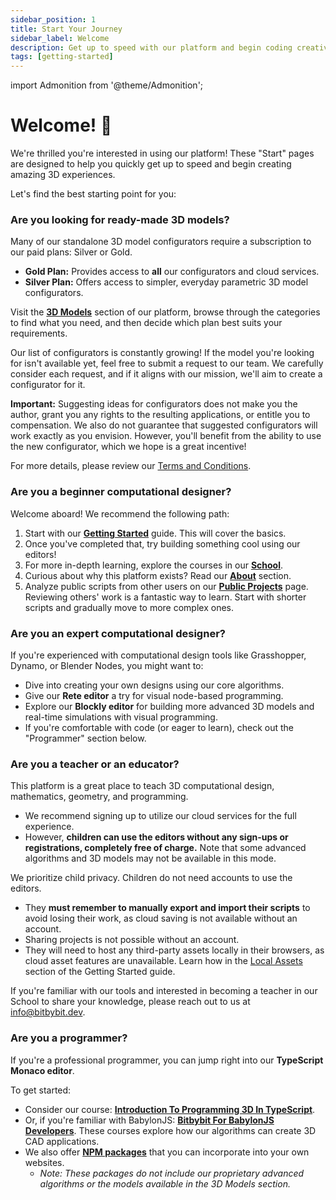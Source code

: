 ```yaml
---
sidebar_position: 1
title: Start Your Journey
sidebar_label: Welcome
description: Get up to speed with our platform and begin coding creative 3D experiences.
tags: [getting-started]
---
```


import Admonition from '@theme/Admonition';

# Welcome! 🎉

We're thrilled you're interested in using our platform! These "Start" pages are designed to help you quickly get up to speed and begin creating amazing 3D experiences.

Let's find the best starting point for you:

### Are you looking for ready-made 3D models?

Many of our standalone 3D model configurators require a subscription to our paid plans: Silver or Gold.

*   **Gold Plan:** Provides access to **all** our configurators and cloud services.
*   **Silver Plan:** Offers access to simpler, everyday parametric 3D model configurators.

Visit the [**3D Models**](https://bitbybit.dev/3d-models) section of our platform, browse through the categories to find what you need, and then decide which plan best suits your requirements.

<Admonition type="info" title="Suggesting New Models">
  <p>Our list of configurators is constantly growing! If the model you're looking for isn't available yet, feel free to submit a request to our team. We carefully consider each request, and if it aligns with our mission, we'll aim to create a configurator for it.</p>
  <p><strong>Important:</strong> Suggesting ideas for configurators does not make you the author, grant you any rights to the resulting applications, or entitle you to compensation. We also do not guarantee that suggested configurators will work exactly as you envision. However, you'll benefit from the ability to use the new configurator, which we hope is a great incentive!</p>
  <p>For more details, please review our <a href="/terms-and-conditions" target="_blank">Terms and Conditions</a>.</p>
</Admonition>

### Are you a beginner computational designer?

Welcome aboard! We recommend the following path:

1.  Start with our [**Getting Started**](/learn/getting-started/overview) guide. This will cover the basics.
2.  Once you've completed that, try building something cool using our editors!
3.  For more in-depth learning, explore the courses in our [**School**](https://bitbybit.dev/school).
4.  Curious about why this platform exists? Read our [**About**](./about) section.
5.  Analyze public scripts from other users on our [**Public Projects**](https://bitbybit.dev/projects/public) page. Reviewing others' work is a fantastic way to learn. Start with shorter scripts and gradually move to more complex ones.

### Are you an expert computational designer?

If you're experienced with computational design tools like Grasshopper, Dynamo, or Blender Nodes, you might want to:

*   Dive into creating your own designs using our core algorithms.
*   Give our **Rete editor** a try for visual node-based programming.
*   Explore our **Blockly editor** for building more advanced 3D models and real-time simulations with visual programming.
*   If you're comfortable with code (or eager to learn), check out the "Programmer" section below.

### Are you a teacher or an educator?

This platform is a great place to teach 3D computational design, mathematics, geometry, and programming.

*   We recommend signing up to utilize our cloud services for the full experience.
*   However, **children can use the editors without any sign-ups or registrations, completely free of charge.** Note that some advanced algorithms and 3D models may not be available in this mode.

<Admonition type="caution" title="Important for Young Learners (No Account Needed)">
  <p>We prioritize child privacy. Children do not need accounts to use the editors.</p>
  <ul>
    <li>They <strong>must remember to manually export and import their scripts</strong> to avoid losing their work, as cloud saving is not available without an account.</li>
    <li>Sharing projects is not possible without an account.</li>
    <li>They will need to host any third-party assets locally in their browsers, as cloud asset features are unavailable. Learn how in the <a href="/learn/getting-started/basics/assets/local/intro">Local Assets</a> section of the Getting Started guide.</li>
  </ul>
</Admonition>

If you're familiar with our tools and interested in becoming a teacher in our School to share your knowledge, please reach out to us at [info@bitbybit.dev](mailto:info@bitbybit.dev).

### Are you a programmer?

If you're a professional programmer, you can jump right into our **TypeScript Monaco editor**.

To get started:

*   Consider our course: [**Introduction To Programming 3D In TypeScript**](https://bitbybit.dev/school/courses/introduction-to-programming-3d-in-typescript).
*   Or, if you're familiar with BabylonJS: [**Bitbybit For BabylonJS Developers**](https://bitbybit.dev/school/courses/bitbybit-for-babylonjs-developers).
    These courses explore how our algorithms can create 3D CAD applications.
*   We also offer [**NPM packages**](/learn/npm-packages/intro) that you can incorporate into your own websites.
    *   *Note: These packages do not include our proprietary advanced algorithms or the models available in the 3D Models section.*